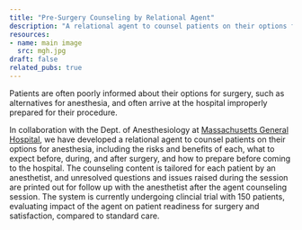 ```yaml
---
title: "Pre-Surgery Counseling by Relational Agent"
description: "A relational agent to counsel patients on their options for anesthesia, including the risks and benefits of each."
resources:
- name: main image
  src: mgh.jpg
draft: false
related_pubs: true
---
```


Patients are often poorly informed about their options for surgery, such as alternatives for anesthesia, and often arrive at the hospital improperly prepared for their procedure.

In collaboration with the Dept. of Anesthesiology at [Massachusetts General Hospital](http://www.mgh.harvard.edu/), we have developed a relational agent  to counsel patients on their options for anesthesia, including the risks and benefits of each, what to expect before, during, and after surgery, and how to prepare before coming to the hospital. The counseling content is tailored for each patient by an anesthetist, and unresolved questions and issues raised during the session are printed out for follow up with the anesthetist after the agent counseling session. The system is currently undergoing clincial trial with 150 patients, evaluating impact of the agent on patient readiness for surgery and satisfaction, compared to standard care.

